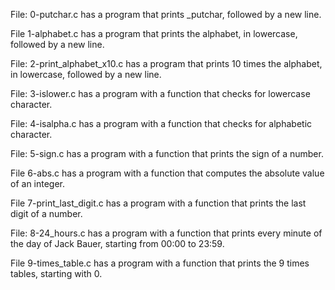 File: 0-putchar.c has a program that prints _putchar, followed by a new line.

File 1-alphabet.c has a program that prints the alphabet, in lowercase, followed by a new line.

File: 2-print_alphabet_x10.c has a program that prints 10 times the alphabet, in lowercase, followed by a new line.

File: 3-islower.c has a program with a function that checks for lowercase character.

File: 4-isalpha.c has a program with a function that checks for alphabetic character.

File: 5-sign.c has a program with a function that prints the sign of a number.

File 6-abs.c has a program with a function that computes the absolute value of an integer.

File 7-print_last_digit.c has a program with a function that prints the last digit of a number.

File: 8-24_hours.c has a program with a function that prints every minute of the day of Jack Bauer, starting from 00:00 to 23:59.

File 9-times_table.c has a program with a function that prints the 9 times tables, starting with 0.


